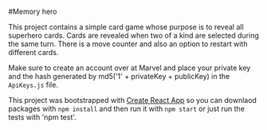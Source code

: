 #Memory hero

This project contains a simple card game whose purpose is to reveal all superhero cards. 
Cards are revealed when two of a kind are selected during the same turn. There is a move counter and also an option to restart with different cards.

Make sure to create an account over at Marvel and place your private key and the hash generated by md5('1' + privateKey + publicKey) in the `ApiKeys.js` file.	

This project was bootstrapped with [Create React App](https://github.com/facebook/create-react-app) so you can downlaod packages with `npm install` and then run it with `npm start` or just run the tests with 'npm test'.

